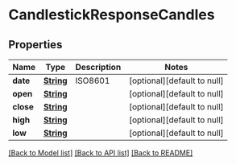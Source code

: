 # CandlestickResponseCandles

## Properties

| Name      | Type                    | Description | Notes                       |
| --------- | ----------------------- | ----------- | --------------------------- |
| **date**  | [**String**](string.md) | ISO8601     | [optional][default to null] |
| **open**  | [**String**](string.md) |             | [optional][default to null] |
| **close** | [**String**](string.md) |             | [optional][default to null] |
| **high**  | [**String**](string.md) |             | [optional][default to null] |
| **low**   | [**String**](string.md) |             | [optional][default to null] |

[[Back to Model list]](../README.md#documentation-for-models) [[Back to API list]](../README.md#documentation-for-api-endpoints) [[Back to README]](../README.md)
